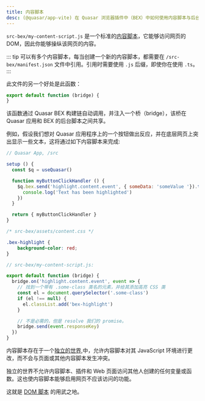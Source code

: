 ```yaml
---
title: 内容脚本
desc: (@quasar/app-vite) 在 Quasar 浏览器插件中（BEX）中如何使用内容脚本与后台脚本和应用部分通信。
---
```


`src-bex/my-content-script.js` 是一个标准的[内容脚本](https://developer.chrome.com/extensions/content_scripts)，它能够访问网页的 DOM，因此你能够操纵该网页的内容。

::: tip
可以有多个内容脚本，每当创建一个新的内容脚本，都需要在 `/src-bex/manifest.json` 文件中引用。引用时需要使用 `.js` 后缀，即使你在使用 `.ts`。
:::

此文件的另一个好处是此函数：

```js
export default function (bridge) {
}
```

该函数通过 Quasar BEX 构建链自动调用，并注入一个桥（bridge），该桥在 Quasar 应用和 BEX 的后台脚本之间共享。


例如，假设我们想对 Quasar 应用程序上的一个按钮做出反应，并在底层网页上突出显示一些文本，这将通过如下内容脚本来完成:

```js
// Quasar App, /src

setup () {
  const $q = useQuasar()

  function myButtonClickHandler () {
    $q.bex.send('highlight.content.event', { someData: 'someValue '}).then(r => {
      console.log('Text has been highlighted')
    })
  }

  return { myButtonClickHandler }
}
```

```css
/* src-bex/assets/content.css */

.bex-highlight {
    background-color: red;
}
```

```js
// src-bex/my-content-script.js:

export default function (bridge) {
  bridge.on('highlight.content.event', event => {
    // 找到一个带有 .some-class 类名的元素，并给其添加高亮 CSS 类
    const el = document.querySelector('.some-class')
    if (el !== null) {
      el.classList.add('bex-highlight')
    }

    // 不是必需的，但是 resolve 我们的 promise。
    bridge.send(event.responseKey)
  })
}
```

内容脚本存在于一个[独立的世界](https://developer.chrome.com/extensions/content_scripts#isolated_world),中，允许内容脚本对其 JavaScript 环境进行更改，而不会与页面或其他内容脚本发生冲突。

独立的世界不允许内容脚本、插件和 Web 页面访问其他人创建的任何变量或函数。这也使内容脚本能够启用网页不应该访问的功能。

这就是
<a class="doc-link" href="/quasar-cli-vite/developing-browser-extensions/dom-script">DOM 脚本</a>
的用武之地。
